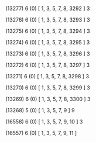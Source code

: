 (13277) 6 (0) [ 1, 3, 5, 7, 8, 3292 ] 3 


(13276) 6 (0) [ 1, 3, 5, 7, 8, 3293 ] 3 


(13275) 6 (0) [ 1, 3, 5, 7, 8, 3294 ] 3 


(13274) 6 (0) [ 1, 3, 5, 7, 8, 3295 ] 3 


(13273) 6 (0) [ 1, 3, 5, 7, 8, 3296 ] 3 


(13272) 6 (0) [ 1, 3, 5, 7, 8, 3297 ] 3 


(13271) 6 (0) [ 1, 3, 5, 7, 8, 3298 ] 3 


(13270) 6 (0) [ 1, 3, 5, 7, 8, 3299 ] 3 


(13269) 6 (0) [ 1, 3, 5, 7, 8, 3300 ] 3 


(13268) 5 (0) [ 1, 3, 5, 7, 9 ] 9 


(16558) 6 (0) [ 1, 3, 5, 7, 9, 10 ] 3 


(16557) 6 (0) [ 1, 3, 5, 7, 9, 11 ]  

